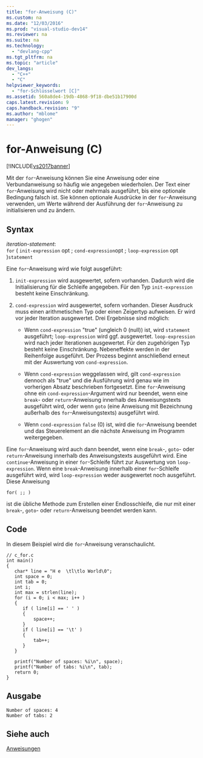 ```yaml
---
title: "for-Anweisung (C)"
ms.custom: na
ms.date: "12/03/2016"
ms.prod: "visual-studio-dev14"
ms.reviewer: na
ms.suite: na
ms.technology: 
  - "devlang-cpp"
ms.tgt_pltfrm: na
ms.topic: "article"
dev_langs: 
  - "C++"
  - "C"
helpviewer_keywords: 
  - "for-Schlüsselwort [C]"
ms.assetid: 560a8de4-19db-4868-9f18-dbe51b17900d
caps.latest.revision: 9
caps.handback.revision: "9"
ms.author: "mblome"
manager: "ghogen"
---
```

# for-Anweisung (C)
[!INCLUDE[vs2017banner](../assembler/inline/includes/vs2017banner.md)]

Mit der `for`\-Anweisung können Sie eine Anweisung oder eine Verbundanweisung so häufig wie angegeben wiederholen.  Der Text einer `for`\-Anweisung wird nicht oder mehrmals ausgeführt, bis eine optionale Bedingung falsch ist.  Sie können optionale Ausdrücke in der `for`\-Anweisung verwenden, um Werte während der Ausführung der `for`\-Anweisung zu initialisieren und zu ändern.  
  
## Syntax  
 *iteration\-statement*:  
 `for` \( `init-expression` opt ; `cond-expression`opt ; `loop-expression` opt \)`statement`  
  
 Eine `for`\-Anweisung wird wie folgt ausgeführt:  
  
1.  `init-expression` wird ausgewertet, sofern vorhanden.  Dadurch wird die Initialisierung für die Schleife angegeben.  Für den Typ `init-expression` besteht keine Einschränkung.  
  
2.  `cond-expression` wird ausgewertet, sofern vorhanden.  Dieser Ausdruck muss einen arithmetischen Typ oder einen Zeigertyp aufweisen.  Er wird vor jeder Iteration ausgewertet.  Drei Ergebnisse sind möglich:  
  
    -   Wenn `cond-expression` "true" \(ungleich 0 \(null\)\) ist, wird `statement` ausgeführt; `loop-expression` wird ggf. ausgewertet.  `loop-expression` wird nach jeder Iterationen ausgewertet.  Für den zugehörigen Typ besteht keine Einschränkung.  Nebeneffekte werden in der Reihenfolge ausgeführt.  Der Prozess beginnt anschließend erneut mit der Auswertung von `cond-expression`.  
  
    -   Wenn `cond-expression` weggelassen wird, gilt `cond-expression` dennoch als "true" und die Ausführung wird genau wie im vorherigen Absatz beschrieben fortgesetzt.  Eine `for`\-Anweisung ohne ein `cond-expression`\-Argument wird nur beendet, wenn eine `break`\- oder `return`\-Anweisung innerhalb des Anweisungstexts ausgeführt wird, oder wenn `goto` \(eine Anweisung mit Bezeichnung außerhalb des `for`\-Anweisungstexts\) ausgeführt wird.  
  
    -   Wenn `cond-expression` `false` \(0\) ist, wird die `for`\-Anweisung beendet und das Steuerelement an die nächste Anweisung im Programm weitergegeben.  
  
 Eine `for`\-Anweisung wird auch dann beendet, wenn eine `break`\-, `goto`\- oder `return`\-Anweisung innerhalb des Anweisungstexts ausgeführt wird.  Eine `continue`\-Anweisung in einer `for`\-Schleife führt zur Auswertung von `loop-expression`.  Wenn eine `break`\-Anweisung innerhalb einer `for`\-Schleife ausgeführt wird, wird `loop-expression` weder ausgewertet noch ausgeführt.  Diese Anweisung  
  
```  
for( ;; )  
```  
  
 ist die übliche Methode zum Erstellen einer Endlosschleife, die nur mit einer `break`\-, `goto`\- oder `return`\-Anweisung beendet werden kann.  
  
## Code  
 In diesem Beispiel wird die `for`\-Anweisung veranschaulicht.  
  
```  
// c_for.c  
int main()  
{  
   char* line = "H e  \tl\tlo World\0";  
   int space = 0;  
   int tab = 0;  
   int i;  
   int max = strlen(line);  
   for (i = 0; i < max; i++ )   
   {  
      if ( line[i] == ' ' )  
      {  
          space++;  
      }  
      if ( line[i] == '\t' )  
      {  
          tab++;  
      }  
   }  
  
   printf("Number of spaces: %i\n", space);  
   printf("Number of tabs: %i\n", tab);  
   return 0;  
}  
```  
  
## Ausgabe  
  
```  
Number of spaces: 4  
Number of tabs: 2  
```  
  
## Siehe auch  
 [Anweisungen](../c-language/statements-c.md)